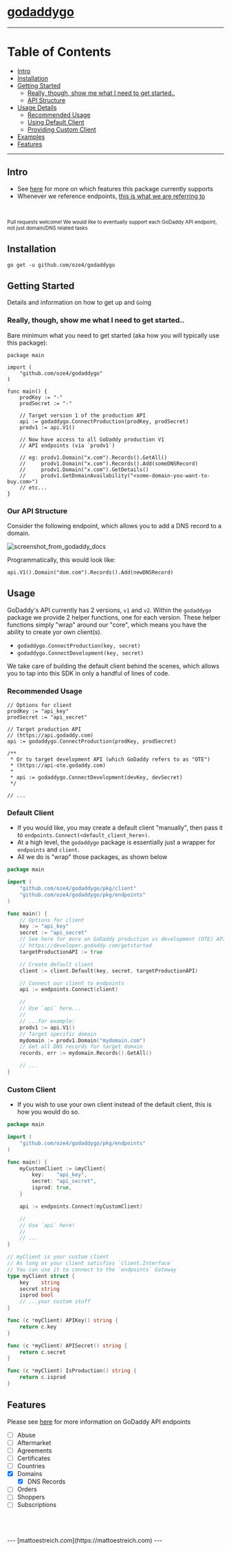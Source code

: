 # [godaddygo](https://oze4.github.io/godaddygo/)

---

# Table of Contents

- [Intro](#intro)
- [Installation](#installation)
- [Getting Started](#getting-started)
  - [Really, though, show me what I need to get started..](#really-though-show-me-what-i-need-to-get-started)
  - [API Structure](#our-api-structure)
- [Usage Details](#usage)
  - [Recommended Usage](#recommended-usage)
  - [Using Default Client](#default-client)
  - [Providing Custom Client](#custom-client)
- [Examples](https://github.com/oze4/godaddygo/tree/master/examples)
- [Features](#features)

---

## Intro

 - See [here](#features) for more on which features this package currently supports
 - Whenever we reference endpoints, [this is what we are referring to](https://developer.godaddy.com/doc)

<br /> 

<small>Pull requests welcome! We would like to eventually support each GoDaddy API endpoint, not just domain/DNS related tasks</small>

## Installation

`go get -u github.com/oze4/godaddygo`

## Getting Started

Details and information on how to get up and `Go`ing

### Really, though, show me what I need to get started..

Bare minimum what you need to get started (aka how you will typically use this package):

```golang
package main

import (
	"github.com/oze4/godaddygo"
)

func main() {
	prodKey := "-"
	prodSecret := "-"

	// Target version 1 of the production API
	api := godaddygo.ConnectProduction(prodKey, prodSecret)
	prodv1 := api.V1()

	// Now have access to all GoDaddy production V1
	// API endpoints (via `prodv1`)

	// eg: prodv1.Domain("x.com").Records().GetAll()
	//     prodv1.Domain("x.com").Records().Add(someDNSRecord)
	//     prodv1.Domain("x.com").GetDetails()
	//     prodv1.GetDomainAvailability("<some-domain-you-want-to-buy.com>")
	// etc...
}
```

### Our API Structure

Consider the following endpoint, which allows you to add a DNS record to a domain.

![screenshot_from_godaddy_docs](https://i.imgur.com/tN2IveY.png)

Programmatically, this would look like:

```golang
api.V1().Domain("dom.com").Records().Add(newDNSRecord)
```

## Usage 

GoDaddy's API currently has 2 versions, `v1` and `v2`. Within the `godaddygo` package we provide 2 helper functions, one for each version. These helper functions  simply "wrap" around our "core", which means you have the ability to create yor own client(s).

 - `godaddygo.ConnectProduction(key, secret)`
 - `godaddygo.ConnectDevelopment(key, secret)`

We take care of building the default client behind the scenes, which allows you to tap into this SDK in only a handful of lines of code.

### Recommended Usage

```golang
// Options for client
prodKey := "api_key"
prodSecret := "api_secret"

// Target production API 
// (https://api.godaddy.com)
api := godaddygo.ConnectProduction(prodKey, prodSecret)

/** 
 * Or to target development API (which GoDaddy refers to as "OTE") 
 * (https://api-ote.godaddy.com)
 *
 * api := godaddygo.ConnectDevelopment(devKey, devSecret)  
 */

// ...
```

### Default Client

 - If you would like, you may create a default client "manually", then pass it to `endpoints.Connect(<default_client_here>)`. 
 - At a high level, the `godaddygo` package is essentially just a wrapper for `endpoints` and `client`. 
 - All we do is "wrap" those packages, as shown below

```go
package main

import (
	"github.com/oze4/godaddygo/pkg/client"
	"github.com/oze4/godaddygo/pkg/endpoints"
)

func main() {
	// Options for client
	key := "api_key"
	secret := "api_secret"
	// See here for more on GoDaddy production vs development (OTE) API's
	// https://developer.godaddy.com/getstarted
	targetProductionAPI := true

	// Create default client
	client := client.Default(key, secret, targetProductionAPI)

	// Connect our client to endpoints
	api := endpoints.Connect(client)

	//
	// Use `api` here...
	//
	// ...for example:
	prodv1 := api.V1()
	// Target specific domain
	mydomain := prodv1.Domain("mydomain.com")
	// Get all DNS records for target domain
	records, err := mydomain.Records().GetAll()

	// ...
}
```

### Custom Client

 - If you wish to use your own client instead of the default client, this is how you would do so.

```go
package main

import (
	"github.com/oze4/godaddygo/pkg/endpoints"
)

func main() {
	myCustomClient := &myClient{
		key:    "api_key",
		secret: "api_secret",
		isprod: true,
	}

	api := endpoints.Connect(myCustomClient)

	//
	// Use `api` here!
	//
	// ...
}

// myClient is your custom client
// As long as your client satisfies `client.Interface`
// You can use it to connect to the `endpoints` Gateway
type myClient struct {
	key    string
	secret string
	isprod bool
	// ...your custom stuff
}

func (c *myClient) APIKey() string {
	return c.key
}

func (c *myClient) APISecret() string {
	return c.secret
}

func (c *myClient) IsProduction() string {
	return c.isprod
}

```

## Features

Please see [here](https://developer.godaddy.com/doc) for more information on GoDaddy API endpoints

- [ ] Abuse
- [ ] Aftermarket
- [ ] Agreements
- [ ] Certificates
- [ ] Countries
- [x] Domains
  - [x] DNS Records
- [ ] Orders
- [ ] Shoppers
- [ ] Subscriptions

<br />
<br />
<br />
---
[mattoestreich.com](https://mattoestreich.com)
---
